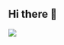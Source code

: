 ## Hi there 👋

<img align="center" src="https://skillicons.dev/icons?i={YOUR_TECH_STACK}&theme=light" />
